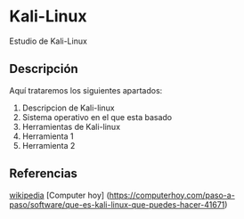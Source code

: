 # Kali-Linux
Estudio de Kali-Linux
## Descripción
Aquí trataremos los siguientes apartados:
1. Descripcion de Kali-linux
2. Sistema operativo en el que esta basado
3. Herramientas de Kali-linux
4. Herramienta 1
5. Herramienta 2

## Referencias
[wikipedia](https://es.wikipedia.org/wiki/Kali_Linux)
[Computer hoy] (https://computerhoy.com/paso-a-paso/software/que-es-kali-linux-que-puedes-hacer-41671)
